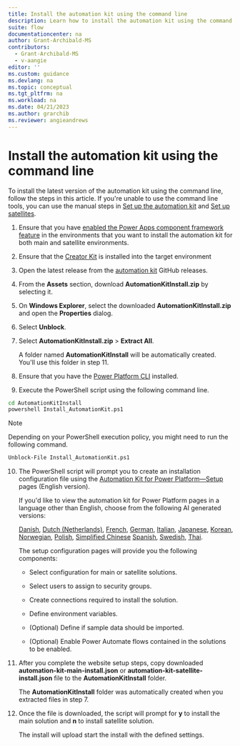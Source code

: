 ```yaml
---
title: Install the automation kit using the command line
description: Learn how to install the automation kit using the command line.
suite: flow
documentationcenter: na
author: Grant-Archibald-MS
contributors:
  - Grant-Archibald-MS
  - v-aangie
editor: ''
ms.custom: guidance
ms.devlang: na
ms.topic: conceptual
ms.tgt_pltfrm: na
ms.workload: na
ms.date: 04/21/2023
ms.author: grarchib
ms.reviewer: angieandrews
---
```


# Install the automation kit using the command line

To install the latest version of the automation kit using the command line, follow the steps in this article. If you're unable to use the command line tools, you can use the manual steps  in [Set up the automation kit](./main.md) and [Set up satellites](./satellite.md).

1. Ensure that you have [enabled the Power Apps component framework feature](/power-apps/developer/component-framework/component-framework-for-canvas-apps#enable-the-power-apps-component-framework-feature) in the environments that you want to install the automation kit for both main and satellite environments.

1. Ensure that the [Creator Kit](https://appsource.microsoft.com/product/dynamics-365/microsoftpowercatarch.creatorkit1?tab=Reviews) is installed into the target environment

1. Open the latest release from the [automation kit](https://github.com/microsoft/powercat-automation-kit/releases) GitHub releases.

1. From the **Assets** section, download **AutomationKitInstall.zip** by selecting it.

1. On **Windows Explorer**, select the downloaded **AutomationKitInstall.zip** and open the **Properties** dialog.

1. Select **Unblock**.

1. Select **AutomationKitInstall.zip** > **Extract All**.

    A folder named **AutomationKitInstall** will be automatically created. You'll use this folder in step 11.

1. Ensure that you have the [Power Platform CLI](/power-platform/developer/cli/introduction) installed.

1. Execute the PowerShell script using the following command line.

```cmd
cd AutomationKitInstall
powershell Install_AutomationKit.ps1
```

>[!NOTE]
>
>Depending on your PowerShell execution policy, you might need to run the following command.

```cmd
Unblock-File Install_AutomationKit.ps1
```

10. The PowerShell script will prompt you to create an installation configuration file using the [Automation Kit for Power Platform&mdash;Setup](https://microsoft.github.io/powercat-automation-kit/get-started/setup) pages (English version).

    If you'd like to view the automation kit for Power Platform pages in a language other than English, choose from the following AI generated versions:

    [Danish](https://microsoft.github.io/powercat-automation-kit/da/get-started/setup/), [Dutch (Netherlands)](https://microsoft.github.io/powercat-automation-kit/nl/get-started/setup/), [French](https://microsoft.github.io/powercat-automation-kit/es/get-started/setup/), [German](https://microsoft.github.io/powercat-automation-kit/da/get-started/setup/), [Italian](https://microsoft.github.io/powercat-automation-kit/it/get-started/setup/), [Japanese](https://microsoft.github.io/powercat-automation-kit/ja/get-started/setup/), [Korean](https://microsoft.github.io/powercat-automation-kit/ko/get-started/setup/), [Norwegian](https://microsoft.github.io/powercat-automation-kit/nb/get-started/setup/), [Polish](https://microsoft.github.io/powercat-automation-kit/pl/get-started/setup/), [Simplified Chinese](https://microsoft.github.io/powercat-automation-kit/th/get-started/setup/) [Spanish](https://microsoft.github.io/powercat-automation-kit/es/get-started/setup/), [Swedish](https://microsoft.github.io/powercat-automation-kit/sv/get-started/setup/), [Thai](https://microsoft.github.io/powercat-automation-kit/th/get-started/setup/).

    The setup configuration pages will provide you the following components:

    - Select configuration for main or satellite solutions.
  
    - Select users to assign to security groups.
  
    - Create connections required to install the solution.
  
    - Define environment variables.
  
    - (Optional) Define if sample data should be imported.

    - (Optional) Enable Power Automate flows contained in the solutions to be enabled.

1. After you complete the website setup steps, copy downloaded **automation-kit-main-install.json** or **automation-kit-satellite-install.json** file to the **AutomationKitInstall** folder.

    The **AutomationKitInstall** folder was automatically created when you extracted files in step 7.

1. Once the file is downloaded, the script will prompt for **y** to install the main solution and **n** to install satellite solution.

    The install will upload start the install with the defined settings.
